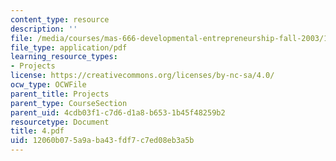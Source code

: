 ```yaml
---
content_type: resource
description: ''
file: /media/courses/mas-666-developmental-entrepreneurship-fall-2003/12060b075a9aba43fdf7c7ed08eb3a5b_4.pdf
file_type: application/pdf
learning_resource_types:
- Projects
license: https://creativecommons.org/licenses/by-nc-sa/4.0/
ocw_type: OCWFile
parent_title: Projects
parent_type: CourseSection
parent_uid: 4cdb03f1-c7d6-d1a8-b653-1b45f48259b2
resourcetype: Document
title: 4.pdf
uid: 12060b07-5a9a-ba43-fdf7-c7ed08eb3a5b
---
```

